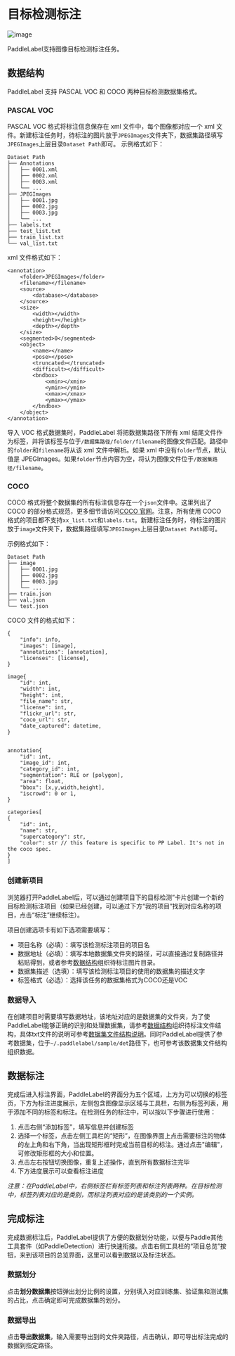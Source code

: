 # 目标检测标注

![image](https://user-images.githubusercontent.com/29757093/182841361-eb53e726-fa98-4e02-88ba-30172efac8eb.png)


PaddleLabel支持图像目标检测标注任务。



## <div id="test2">数据结构</div>

PaddleLabel 支持 PASCAL VOC 和 COCO 两种目标检测数据集格式。

### PASCAL VOC

PASCAL VOC 格式将标注信息保存在 xml 文件中，每个图像都对应一个 xml 文件。新建标注任务时，待标注的图片放于`JPEGImages`文件夹下，数据集路径填写`JPEGImages`上层目录`Dataset Path`即可。
示例格式如下：

```shell
Dataset Path
├── Annotations
│   ├── 0001.xml
│   ├── 0002.xml
│   ├── 0003.xml
│   └── ...
├── JPEGImages
│   ├── 0001.jpg
│   ├── 0002.jpg
│   ├── 0003.jpg
│   └── ...
├── labels.txt
├── test_list.txt
├── train_list.txt
└── val_list.txt
```

xml 文件格式如下：

```text
<annotation>
	<folder>JPEGImages</folder>
	<filename></filename>
	<source>
		<database></database>
	</source>
	<size>
		<width></width>
		<height></height>
		<depth></depth>
	</size>
	<segmented>0</segmented>
	<object>
		<name></name>
		<pose></pose>
		<truncated></truncated>
		<difficult></difficult>
		<bndbox>
			<xmin></xmin>
			<ymin></ymin>
			<xmax></xmax>
			<ymax></ymax>
		</bndbox>
	</object>
</annotation>
```

导入 VOC 格式数据集时，PaddleLabel 将把数据集路径下所有 xml 结尾文件作为标签，并将该标签与位于`/数据集路径/folder/filename`的图像文件匹配。路径中的`folder`和`filename`将从该 xml 文件中解析。如果 xml 中没有`folder`节点，默认值是 JPEGImages。如果`folder`节点内容为空，将认为图像文件位于`/数据集路径/filename`。

### COCO

COCO 格式将整个数据集的所有标注信息存在一个`json`文件中。这里列出了 COCO 的部分格式规范，更多细节请访问[COCO 官网](https://cocodataset.org/#format-data)。注意，所有使用 COCO 格式的项目都不支持`xx_list.txt`和`labels.txt`。新建标注任务时，待标注的图片放于`image`文件夹下，数据集路径填写`JPEGImages`上层目录`Dataset Path`即可。

示例格式如下：

```shell
Dataset Path
├── image
│   ├── 0001.jpg
│   ├── 0002.jpg
│   ├── 0003.jpg
│   └── ...
├── train.json
├── val.json
└── test.json
```

COCO 文件的格式如下：

```text
{
    "info": info,
    "images": [image],
    "annotations": [annotation],
    "licenses": [license],
}

image{
    "id": int,
    "width": int,
    "height": int,
    "file_name": str,
    "license": int,
    "flickr_url": str,
    "coco_url": str,
    "date_captured": datetime,
}


annotation{
    "id": int,
    "image_id": int,
    "category_id": int,
    "segmentation": RLE or [polygon],
    "area": float,
    "bbox": [x,y,width,height],
    "iscrowd": 0 or 1,
}

categories[
{
	"id": int,
	"name": str,
	"supercategory": str,
	"color": str // this feature is specific to PP Label. It's not in the coco spec.
}
]
```

### 创建新项目

浏览器打开PaddleLabel后，可以通过创建项目下的目标检测”卡片创建一个新的目标检测标注项目（如果已经创建，可以通过下方“我的项目”找到对应名称的项目，点击“标注”继续标注）。


项目创建选项卡有如下选项需要填写：

- 项目名称（必填）：填写该检测标注项目的项目名
- 数据地址（必填）：填写本地数据集文件夹的路径，可以直接通过复制路径并粘贴得到，或者参考[数据结构](#test2)组织待标注图片目录。
- 数据集描述（选填）：填写该检测标注项目的使用的数据集的描述文字
- 标签格式（必选）：选择该任务的数据集格式为COCO还是VOC

### 数据导入

在创建项目时需要填写数据地址，该地址对应的是数据集的文件夹，为了使PaddleLabel能够正确的识别和处理数据集，请参考[数据结构](#test2)组织待标注文件结构，具体txt文件的说明可参考[数据集文件结构说明](dataset_file_structure.md)。同时PaddleLabel提供了参考数据集，位于`~/.paddlelabel/sample/det`路径下，也可参考该数据集文件结构组织数据。

## 数据标注

完成后进入标注界面，PaddleLabel的界面分为五个区域，上方为可以切换的标签页，下方为标注进度展示，左侧包含图像显示区域与工具栏，右侧为标签列表，用于添加不同的标签和标注。在检测任务的标注中，可以按以下步骤进行使用：

1. 点击右侧“添加标签”，填写信息并创建标签
2. 选择一个标签，点击左侧工具栏的“矩形”，在图像界面上点击需要标注的物体的左上角和右下角，当出现矩形框时完成当前目标的标注。通过点击"编辑"，可修改矩形框的大小和位置。
3. 点击左右按钮切换图像，重复上述操作，直到所有数据标注完毕
4. 下方进度展示可以查看标注进度

*注意：在PaddleLabel中，右侧标签栏有标签列表和标注列表两种。在目标检测中，标签列表对应的是类别，而标注列表对应的是该类别的一个实例。*

## 完成标注

完成数据标注后，PaddleLabel提供了方便的数据划分功能，以便与Paddle其他工具套件（如PaddleDetection）进行快速衔接。点击右侧工具栏的“项目总览”按钮，来到该项目的总览界面，这里可以看到数据以及标注状态。


### 数据划分

点击**划分数据集**按钮弹出划分比例的设置，分别填入对应训练集、验证集和测试集的占比，点击确定即可完成数据集的划分。

### 数据导出

点击**导出数据集**，输入需要导出到的文件夹路径，点击确认，即可导出标注完成的数据到指定路径。
